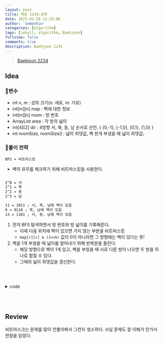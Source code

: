 ```yaml
---
layout: post
title: 백준 2234:성곽
date: 2021-01-28 22:25:00
author: 'SeWonKim'
categories: [algorithm]
tags: [jekyll, algorithm, Baekjoon]
fullview: false
comments: true
description: Baekjoon 2234
---
```


> [Baekjoon 2234](https://www.acmicpc.net/problem/2234)

## Idea

### 🥚변수

- int n, m : 성의 크기(n: 세로, m: 가로) 
- int[m][n] map : 벽에 대한 정보
- int[m][n] room : 방 번호
- ArrayList<Integer> area : 각 방의 넓이
- int[4][2] dir : 4방향 서, 북, 동, 남 순서로 선언. { {0,-1}, {-1,0}, {0,1}, {1,0} }
- int roomSize, roomSize2 : 넓이 최댓값, 벽 한개 부셨을 때 넓이 최댓값;


### 🍳풀이 전략

`BFS + 비트마스킹`

- 벽의 유무를 체크하기 위해 비트마스킹을 사용한다.
  
```html

2^0 = 서
2^1 = 북
2^2 = 동
2^3 = 남

11 = 1011 ; 서, 북, 남에 벽이 있음
6 = 0110 ; 북, 남에 벽이 있음
13 = 1101 ; 서, 동, 남에 벽이 있음

```

1. 먼저 BFS 탐색하면서 방 번호와 방 넓이를 기록해준다.
    - 이때 다음 위치에 벽이 있으면 가지 않는 부분을 비트마스킹
    - `map[r][c] & (1<<k)` 값이 0이 아니라면 그 방향에는 벽이 있다는 뜻!
2. 벽을 1개 부쉈을 때 넓이를 알아내기 위해 반복문을 돌린다.
    - 해당 방향으로 벽이 1개 있고, 벽을 부쉈을 때 서로 다른 방이 나오면 두 방을 하나로 합칠 수 있다.
    - 그때의 넓이 최댓값을 갱신한다.

&nbsp;  
&nbsp;


<details>
<summary>code</summary>
<div markdown="1">

```java
import java.awt.*;
import java.io.*;
import java.util.*;

public class BOJ2234_성곽 {
    static int[][] dir = { {0,-1}, {-1,0}, {0,1}, {1,0} };
    static int n, m, roomSize, roomSize2;
    static ArrayList<Integer> area = new ArrayList<Integer>();
    static int[][] map, room;
    public static void main(String[] args) throws Exception {
        BufferedReader br = new BufferedReader(new InputStreamReader(System.in));
        BufferedWriter bw = new BufferedWriter(new OutputStreamWriter(System.out));
        StringTokenizer st = new StringTokenizer(br.readLine(), " ");
        n = Integer.parseInt(st.nextToken());
        m = Integer.parseInt(st.nextToken());
        map = new int[m][n];
        room = new int[m][n];
        roomSize = Integer.MIN_VALUE;
        area.add(0);
        for (int i = 0; i < m; i++) {
            st = new StringTokenizer(br.readLine(), " ");
            for (int j = 0; j < n; j++) {
                map[i][j] = Integer.parseInt(st.nextToken());
            }
        }

        // 방 번호를 붙이기 위해 BFS
        int roomCount = 0;
        for (int i = 0; i < m; i++) {
            for (int j = 0; j < n; j++) {
                if(room[i][j] == 0) bfs(i, j, ++roomCount);
            }
        }

        // 벽을 하나 제거했을 때
        for (int i = 0; i < m; i++) {
            for (int j = 0; j < n; j++) {
                getMaxArea(i, j);
            }
        }


        bw.write(roomCount + "\n");
        bw.write(roomSize + "\n");
        bw.write(roomSize2 + "\n");
        bw.flush();
    }

    private static void getMaxArea(int r, int c) {
        for (int k = 0; k < 4; k++) {
            int nr = r + dir[k][0];
            int nc = c + dir[k][1];

            if(nr >= 0 && nr < m && nc >= 0 && nc <n) {
                // 벽이 있고, 다른 방이라면
                if((map[r][c] & (1<<k)) != 0 && room[r][c] != room[nr][nc]) {
                    int sum = area.get(room[r][c]) + area.get(room[nr][nc]);
                    roomSize2 = Math.max(roomSize2, sum);
                }
            }
        }
    }

    private static void bfs(int r, int c, int number) {
        Queue<Point> q = new LinkedList<Point>();
        q.add(new Point(r, c));
        room[r][c] = number;

        int size = 0;
        size++;

        while(!q.isEmpty()) {
            Point now = q.poll();

            for (int k = 0; k < 4; k++) {
                // 벽이 있으면 가지 않는다.
                if((map[now.x][now.y] & (1 << k)) != 0) continue;

                int nr = now.x + dir[k][0];
                int nc = now.y + dir[k][1];
                if(room[nr][nc] == 0) { // 아직 방문하지 않은 곳이면
                    room[nr][nc] = number;
                    q.add(new Point(nr, nc));
                    size++;
                }
            }
        }

        area.add(size);

        // 방 넓이 최댓값 갱신
        roomSize = Math.max(roomSize, size);
    }
}
```

</div>
</details>

&nbsp;  
&nbsp;

## Review

비트마스크는 문제를 많이 안풀어봐서 그런지 생소하다.
사실 문제도 잘 이해가 안가서 한참을 읽었다.


&nbsp;  
&nbsp;
